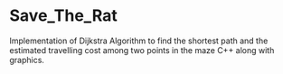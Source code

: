 # Save_The_Rat
Implementation of Dijkstra Algorithm to find the shortest path and the estimated travelling cost among two points in the maze C++ along with graphics.
